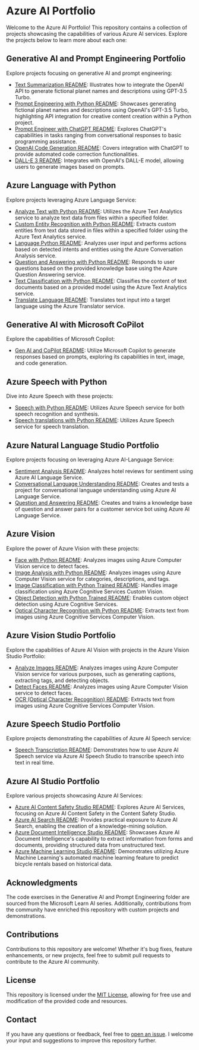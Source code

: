 # Azure AI Portfolio

Welcome to the Azure AI Portfolio! This repository contains a collection of projects showcasing the capabilities of various Azure AI services. Explore the projects below to learn more about each one:

## Generative AI and Prompt Engineering Portfolio
Explore projects focusing on generative AI and prompt engineering:

- [Text Summarization README](https://github.com/b8234/Azure-AI-Projects/blob/main/Generative%20AI%20and%20Prompt%20Engineering/Text%20Summariazation%20OpenAI/README.md): Illustrates how to integrate the OpenAI API to generate fictional planet names and descriptions using GPT-3.5 Turbo.
- [Prompt Engineering with Python README](https://github.com/b8234/Azure-AI-Projects/blob/main/Generative%20AI%20and%20Prompt%20Engineering/Prompt%20Engineering%20with%20Python/README.md): Showcases generating fictional planet names and descriptions using OpenAI's GPT-3.5 Turbo, highlighting API integration for creative content creation within a Python project.
- [Prompt Engineer with ChatGPT README](https://github.com/b8234/Azure-AI-Projects/blob/main/Generative%20AI%20and%20Prompt%20Engineering/Prompt%20Engineering%20with%20ChatGPT/README.md): Explores ChatGPT's capabilities in tasks ranging from conversational responses to basic programming assistance.
- [OpenAI Code Generation README](https://github.com/b8234/Azure-AI-Projects/blob/main/Generative%20AI%20and%20Prompt%20Engineering/OpenAI%20Code%20Generation/README.md): Covers integration with ChatGPT to provide automated code correction functionalities.
- [DALL-E 3 README](https://github.com/b8234/Azure-AI-Projects/blob/main/Generative%20AI%20and%20Prompt%20Engineering/DALL-E%203/README.md): Integrates with OpenAI's DALL-E model, allowing users to generate images based on prompts.

## Azure Language with Python
Explore projects leveraging Azure Language Service:

- [Analyze Text with Python README](https://github.com/b8234/Azure-AI-Projects/blob/main/Azure%20Language%20/Analyze%20Text%20Python/README.md): Utilizes the Azure Text Analytics service to analyze text data from files within a specified folder.
- [Custom Entity Recognition with Python README](https://github.com/b8234/Azure-AI-Projects/blob/main/Azure%20Language%20/Custom%20Entity%20Recognition%20Python/custom-entities/README.md): Extracts custom entities from text data stored in files within a specified folder using the Azure Text Analytics service.
- [Language Python README](https://github.com/b8234/Azure-AI-Projects/blob/main/Azure%20Language/Language%20Python/README.md): Analyzes user input and performs actions based on detected intents and entities using the Azure Conversation Analysis service.
- [Question and Answering with Python README](https://github.com/b8234/Azure-AI-Projects/blob/main/Azure%20Language/Question%20and%20Answer%20Python/README.md): Responds to user questions based on the provided knowledge base using the Azure Question Answering service.
- [Text Classification with Python README](https://github.com/b8234/Azure-AI-Projects/blob/main/Azure%20Language/Text%20Classification%20Python/classify-text/README.md): Classifies the content of text documents based on a provided model using the Azure Text Analytics service.
- [Translate Language README](https://github.com/b8234/Azure-AI-Projects/blob/main/Azure%20Language/Translate%20Language%20Python/README.md): Translates text input into a target language using the Azure Translator service.

## Generative AI with Microsoft CoPilot
Explore the capabilities of Microsoft Copilot:

- [Gen AI and CoPilot README](https://github.com/b8234/Azure-AI-Projects/blob/main/Azure%20AI%20Studio/Generative%20AI%20with%20Microsoft%20CoPilot/README.md): Utilize Microsoft Copilot to generate responses based on prompts, exploring its capabilities in text, image, and code generation.

## Azure Speech with Python
Dive into Azure Speech with these projects:

- [Speech with Python README](https://github.com/b8234/Azure-AI-Projects/blob/main/Azure%20Speech/Speech%20Python/README.md): Utilizes Azure Speech service for both speech recognition and synthesis.
- [Speech translations with Python README](https://github.com/b8234/Azure-AI-Projects/blob/main/Azure%20Speech/Speech%20Translation%20Python/README.md): Utilizes Azure Speech service for speech translation.

## Azure Natural Language Studio Portfolio
Explore projects focusing on leveraging Azure AI-Language Service:

- [Sentiment Analysis README](https://github.com/b8234/Azure-AI-Projects/blob/main/Azure%20AI%20Studio/Azure%20Natural%20Language%20Studio/Analyze%20Sentiment%20and%20Opinions/README.md): Analyzes hotel reviews for sentiment using Azure AI Language Service.
- [Conversational Language Understanding README](https://github.com/b8234/Azure-AI-Projects/blob/main/Azure%20AI%20Studio/Azure%20Natural%20Language%20Studio/Conversational%20Language%20Understanding/README.md): Creates and tests a project for conversational language understanding using Azure AI Language Service.
- [Question and Answering README](https://github.com/b8234/Azure-AI-Projects/blob/main/Azure%20AI%20Studio/Azure%20Natural%20Language%20Studio/Question%20and%20Answering/README.md): Creates and trains a knowledge base of question and answer pairs for a customer service bot using Azure AI Language Service.

## Azure Vision
Explore the power of Azure Vision with these projects:

- [Face with Python README](https://github.com/b8234/Azure-AI-Projects/blob/main/Azure%20Vision/Face%20Python/computer-vision/README.md): Analyzes images using Azure Computer Vision service to detect faces.
- [Image Analysis with Python README](https://github.com/b8234/Azure-AI-Projects/blob/main/Azure%20Vision/Image%20Analysis%20Python/image-analysis/README.md): Analyzes images using Azure Computer Vision service for categories, descriptions, and tags.
- [Image Classification with Python Trained README](https://github.com/b8234/Azure-AI-Projects/blob/main/Azure%20Vision/Image%20Classification%20Python/train-classifier/README.md): Handles image classification using Azure Cognitive Services Custom Vision.
- [Object Detection with Python Trained README](https://github.com/b8234/Azure-AI-Projects/blob/main/Azure%20Vision/Object%20Detection%20Python/train-detector/README.md): Enables custom object detection using Azure Cognitive Services.
- [Optical Character Recognition with Python README](https://github.com/b8234/Azure-AI-Projects/blob/main/Azure%20Vision/Optical%20Character%20Recognition%20Python/README.md): Extracts text from images using Azure Cognitive Services Computer Vision.

## Azure Vision Studio Portfolio
Explore the capabilities of Azure AI Vision with projects in the Azure Vision Studio Portfolio:

- [Analyze Images README](https://github.com/b8234/Azure-AI-Projects/blob/main/Azure%20AI%20Studio/Azure%20Vision%20Studio/Analyze%20Images/README.md): Analyzes images using Azure Computer Vision service for various purposes, such as generating captions, extracting tags, and detecting objects.
- [Detect Faces README](https://github.com/b8234/Azure-AI-Projects/blob/main/Azure%20AI%20Studio/Azure%20Vision%20Studio/Detect%20Faces/README.md): Analyzes images using Azure Computer Vision service to detect faces.
- [OCR (Optical Character Recognition) README](https://github.com/b8234/Azure-AI-Projects/blob/main/Azure%20AI%20Studio/Azure%20Vision%20Studio/OCR/README.md): Extracts text from images using Azure Cognitive Services Computer Vision.

## Azure Speech Studio Portfolio
Explore projects demonstrating the capabilities of Azure AI Speech service:

- [Speech Transcription README](https://github.com/b8234/Azure-AI-Projects/blob/main/Azure%20AI%20Studio/Azure%20Speech%20Studio/README.md): Demonstrates how to use Azure AI Speech service via Azure AI Speech Studio to transcribe speech into text in real time.

## Azure AI Studio Portfolio
Explore various projects showcasing Azure AI Services:

- [Azure AI Content Safety Studio README](https://github.com/b8234/Azure-AI-Projects/blob/main/Azure%20AI%20Studio/Azure%20AI%20Content%20Safety%20Studio/README.md): Explores Azure AI Services, focusing on Azure AI Content Safety in the Content Safety Studio.
- [Azure AI Search README](https://github.com/b8234/Azure-AI-Projects/blob/main/Azure%20AI%20Studio/Azure%20AI%20Search/README.md): Provides practical exposure to Azure AI Search, enabling the creation of a knowledge-mining solution.
- [Azure Document Intelligence Studio README](https://github.com/b8234/Azure-AI-Projects/blob/main/Azure%20AI%20Studio/Azure%20Document%20Intelligence%20Studio/README.md): Showcases Azure AI Document Intelligence's capability to extract information from forms and documents, providing structured data from unstructured text.
- [Azure Machine Learning Studio README](https://github.com/b8234/Azure-AI-Projects/blob/main/Azure%20AI%20Studio/Azure%20Machine%20Learning%20Studio/README.md): Demonstrates utilizing Azure Machine Learning's automated machine learning feature to predict bicycle rentals based on historical data.

## Acknowledgments

The code exercises in the Generative AI and Prompt Engineering folder are sourced from the Microsoft Learn AI series. Additionally, contributions from the community have enriched this repository with custom projects and demonstrations.

## Contributions

Contributions to this repository are welcome! Whether it's bug fixes, feature enhancements, or new projects, feel free to submit pull requests to contribute to the Azure AI community.

## License

This repository is licensed under the [MIT License](LICENSE), allowing for free use and modification of the provided code and resources.

## Contact

If you have any questions or feedback, feel free to [open an issue](https://github.com/b8234/Azure-AI-Projects/issues/new). I welcome your input and suggestions to improve this repository further.

